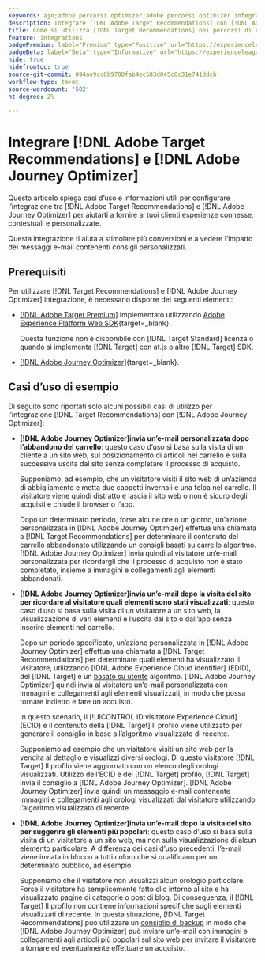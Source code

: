 ```yaml
---
keywords: ajo;adobe percorsi optimizer;adobe percorsi optimizer integrazione target;recommendations;target recommendations;integrazione
description: Integrare [!DNL Adobe Target Recommendations] con [!DNL Adobe Journey Optimizer].
title: Come si utilizza [!DNL Target Recommendations] nei percorsi di clienti utilizzando [!DNL Adobe Journey Optimizer]?
feature: Integrations
badgePremium: label="Premium" type="Positive" url="https://experienceleague.adobe.com/docs/target/using/introduction/intro.html?lang=en#premium newtab=true" tooltip="Vedi cosa è incluso in Target Premium."
badgeBeta: label="Beta" type="Informative" url="https://experienceleague.adobe.com/docs/target/using/introduction/intro.html?lang=it#beta newtab=true" tooltip="Cosa sono le funzioni beta in [!DNL Adobe Target]."
hide: true
hidefromtoc: true
source-git-commit: 094ae9cc8b9700fab4ec583d045c0c31e741ddcb
workflow-type: tm+mt
source-wordcount: '582'
ht-degree: 2%

---
```


# Integrare [!DNL Adobe Target Recommendations] e [!DNL Adobe Journey Optimizer]

Questo articolo spiega casi d’uso e informazioni utili per configurare l’integrazione tra [!DNL Adobe Target Recommendations] e [!DNL Adobe Journey Optimizer] per aiutarti a fornire ai tuoi clienti esperienze connesse, contestuali e personalizzate.

Questa integrazione ti aiuta a stimolare più conversioni e a vedere l’impatto dei messaggi e-mail contenenti consigli personalizzati.

## Prerequisiti

Per utilizzare [!DNL Target Recommendations] e [!DNL Adobe Journey Optimizer] integrazione, è necessario disporre dei seguenti elementi:

* [[!DNL Adobe Target Premium]](/help/main/c-intro/intro.md#premium) implementato utilizzando [Adobe Experience Platform Web SDK](https://experienceleague.adobe.com/docs/target-dev/developer/client-side/aep-web-sdk.html?lang=it){target=_blank}.

  Questa funzione non è disponibile con [!DNL Target Standard] licenza o quando si implementa [!DNL Target] con at.js o altro [!DNL Target] SDK.

* [[!DNL Adobe Journey Optimizer]](https://experienceleague.adobe.com/docs/journey-optimizer/using/ajo-home.html){target=_blank}.

## Casi d’uso di esempio

Di seguito sono riportati solo alcuni possibili casi di utilizzo per l’integrazione [!DNL Target Recommendations] con [!DNL Adobe Journey Optimizer]:

* **[!DNL Adobe Journey Optimizer]invia un’e-mail personalizzata dopo l’abbandono del carrello**: questo caso d’uso si basa sulla visita di un cliente a un sito web, sul posizionamento di articoli nel carrello e sulla successiva uscita dal sito senza completare il processo di acquisto.

  Supponiamo, ad esempio, che un visitatore visiti il sito web di un’azienda di abbigliamento e metta due cappotti invernali e una felpa nel carrello. Il visitatore viene quindi distratto e lascia il sito web o non è sicuro degli acquisti e chiude il browser o l’app.

  Dopo un determinato periodo, forse alcune ore o un giorno, un’azione personalizzata in [!DNL Adobe Journey Optimizer] effettua una chiamata a [!DNL Target Recommendations] per determinare il contenuto del carrello abbandonato utilizzando un [consigli basati su carrello](/help/main/c-recommendations/c-algorithms/base-the-recommendation-on-a-recommendation-key.md) algoritmo. [!DNL Adobe Journey Optimizer] invia quindi al visitatore un’e-mail personalizzata per ricordargli che il processo di acquisto non è stato completato, insieme a immagini e collegamenti agli elementi abbandonati.

* **[!DNL Adobe Journey Optimizer]invia un’e-mail dopo la visita del sito per ricordare al visitatore quali elementi sono stati visualizzati**: questo caso d’uso si basa sulla visita di un visitatore a un sito web, la visualizzazione di vari elementi e l’uscita dal sito o dall’app senza inserire elementi nel carrello.

  Dopo un periodo specificato, un’azione personalizzata in [!DNL Adobe Journey Optimizer] effettua una chiamata a [!DNL Target Recommendations] per determinare quali elementi ha visualizzato il visitatore, utilizzando [!DNL Adobe Experience Cloud Identifier] (EDID), del [!DNL Target] e un [basato su utente](/help/main/c-recommendations/c-algorithms/base-the-recommendation-on-a-recommendation-key.md) algoritmo. [!DNL Adobe Journey Optimizer] quindi invia al visitatore un’e-mail personalizzata con immagini e collegamenti agli elementi visualizzati, in modo che possa tornare indietro e fare un acquisto.

  In questo scenario, il [!UICONTROL ID visitatore Experience Cloud] (ECID) e il contenuto della [!DNL Target] Il profilo viene utilizzato per generare il consiglio in base all’algoritmo visualizzato di recente.

  Supponiamo ad esempio che un visitatore visiti un sito web per la vendita al dettaglio e visualizzi diversi orologi. Di questo visitatore [!DNL Target] Il profilo viene aggiornato con un elenco degli orologi visualizzati. Utilizzo dell’ECID e del [!DNL Target] profilo, [!DNL Target] invia il consiglio a [!DNL Adobe Journey Optimizer]. [!DNL Adobe Journey Optimizer] invia quindi un messaggio e-mail contenente immagini e collegamenti agli orologi visualizzati dal visitatore utilizzando l’algoritmo visualizzato di recente.

* **[!DNL Adobe Journey Optimizer]invia un’e-mail dopo la visita del sito per suggerire gli elementi più popolari**: questo caso d’uso si basa sulla visita di un visitatore a un sito web, ma non sulla visualizzazione di alcun elemento particolare. A differenza dei casi d’uso precedenti, l’e-mail viene inviata in blocco a tutti coloro che si qualificano per un determinato pubblico, ad esempio.

  Supponiamo che il visitatore non visualizzi alcun orologio particolare. Forse il visitatore ha semplicemente fatto clic intorno al sito e ha visualizzato pagine di categorie o post di blog. Di conseguenza, il [!DNL Target] Il profilo non contiene informazioni specifiche sugli elementi visualizzati di recente. In questa situazione, [!DNL Target Recommendations] può utilizzare un [consiglio di backup](/help/main/c-recommendations/c-algorithms/backup-recs.md) in modo che [!DNL Adobe Journey Optimizer] può inviare un’e-mail con immagini e collegamenti agli articoli più popolari sul sito web per invitare il visitatore a tornare ed eventualmente effettuare un acquisto.


